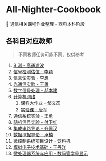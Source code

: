 # All-Nighter-Cookbook

📄 通信相关课程作业整理 - 西电本科阶段

## 各科目对应教师

> 不同教师任务可能不同，仅供参考

1. [B 测 - 高通滤波](./B%20测/)
2. [信号检测估值 - 李颖](./信号检测估值/)
3. [信息论实验 - 李想](./信息论实验/)
4. [光通信实验 - 王勇](./光通信实验/)
5. [数字信号处理 - 郝本建](./数字信号处理/)
6. [计算机网络](./计算机网络/)
   1. [课程大作业 - 邹文杰](./计算机网络/课设/)
   2. [实验课 - 唐军](./计算机网络/实验课/)
7. [通信系统实验 - 王勇](./通信系统实验/)
8. [随机信号实验 - 付卫红](./随机信号实验/)
9. [集成电路导论 - 齐佩汉](./集成电路导论/)
10. [数据挖掘导论 - 承楠](./数据挖掘导论/)
11. [微控制系统项目设计 - 饮料机](./微控制系统项目设计/)
12. [模拟电子技术基础 - 王丹洋](./模拟电子技术基础/)
13. [微处理器系统与应用 - 数码管学号显示](./微处理器系统与应用/)

